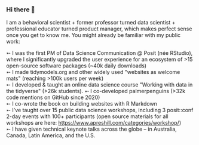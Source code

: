 ### Hi there 👋

<!--
**apreshill/apreshill** is a ✨ _special_ ✨ repository because its `README.md` (this file) appears on your GitHub profile.-->
I am a behavioral scientist + former professor turned data scientist + professional educator turned product manager, which makes perfect sense once you get to know me. You might already be familiar with my public work: 

➵ I was the first PM of Data Science Communication @ Posit (née RStudio), where I significantly upgraded the user experience for an ecosystem of >15 open-source software packages (~40k daily downloads)  
➵ I made tidymodels.org and other widely used "websites as welcome mats" (reaching >100k users per week)  
➵ I developed & taught an online data science course "Working with data in the tidyverse" (>26k students). 
➵ I co-developed palmerpenguins (>32k code mentions on GitHub since 2020)  
➵ I co-wrote the book on building websites with R Markdown  
➵ I've taught over 15 public data science workshops, including 3 posit::conf 2-day events with 100+ participants (open source materials for all workshops are here: https://www.apreshill.com/categories/workshop/)  
➵ I have given technical keynote talks across the globe – in Australia, Canada, Latin America, and the U.S.
